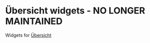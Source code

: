 Übersicht widgets - NO LONGER MAINTAINED
=========


Widgets for [Übersicht](http://tracesof.net/uebersicht/)
